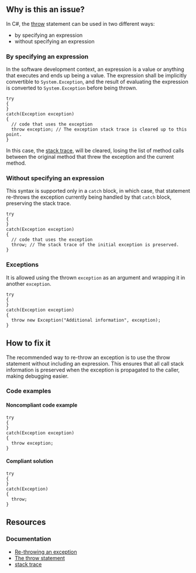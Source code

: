 ## Why is this an issue?

In C#, the [throw](https://learn.microsoft.com/en-us/dotnet/csharp/language-reference/language-specification/statements#13106-the-throw-statement)
statement can be used in two different ways:

-   by specifying an expression
-   without specifying an expression

### By specifying an expression

In the software development context, an expression is a value or anything that executes and ends up being a value. The expression shall be
implicitly convertible to `System.Exception`, and the result of evaluating the expression is converted to `System.Exception`
before being thrown.

    try
    {
    }
    catch(Exception exception)
    {
      // code that uses the exception
      throw exception; // The exception stack trace is cleared up to this point.
    }

In this case, the [stack trace](https://en.wikipedia.org/wiki/Stack_trace), will be cleared, losing the list of method calls between the
original method that threw the exception and the current method.

### Without specifying an expression

This syntax is supported only in a `catch` block, in which case, that statement re-throws the exception currently being handled by that
`catch` block, preserving the stack trace.

    try
    {
    }
    catch(Exception exception)
    {
      // code that uses the exception
      throw; // The stack trace of the initial exception is preserved.
    }

### Exceptions

It is allowed using the thrown `exception` as an argument and wrapping it in another `exception`.

    try
    {
    }
    catch(Exception exception)
    {
      throw new Exception("Additional information", exception);
    }

## How to fix it

The recommended way to re-throw an exception is to use the throw statement without including an expression. This ensures that all call stack
information is preserved when the exception is propagated to the caller, making debugging easier.

### Code examples

#### Noncompliant code example

    try
    {
    }
    catch(Exception exception)
    {
      throw exception;
    }

#### Compliant solution

    try
    {
    }
    catch(Exception)
    {
      throw;
    }

## Resources

### Documentation

-   [Re-throwing an exception](https://learn.microsoft.com/en-us/dotnet/api/system.exception#re-throwing-an-exception)
-   [The
  throw statement](https://learn.microsoft.com/en-us/dotnet/csharp/language-reference/language-specification/statements#13106-the-throw-statement)
-   [stack trace](https://en.wikipedia.org/wiki/Stack_trace)